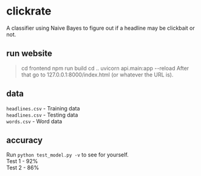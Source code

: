 # clickrate

A classifier using Naive Bayes to figure out if
a headline may be clickbait or not.

## run website
> cd frontend
> npm run build
> cd ..
> uvicorn api.main:app --reload
After that go to 127.0.0.1:8000/index.html (or whatever the URL is).

## data
`headlines.csv` - Training data <br>
`headlines.csv` - Testing data <br>
`words.csv` - Word data

## accuracy
Run `python test_model.py -v` to see for yourself.<br>
Test 1 - 92%<br>
Test 2 - 86%
